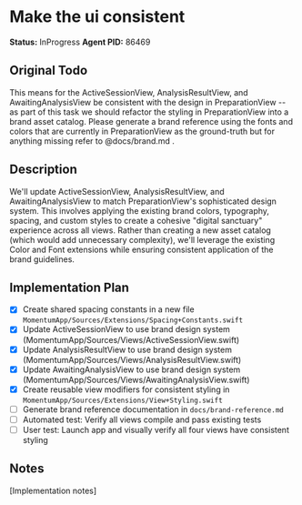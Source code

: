 # Make the ui consistent
**Status:** InProgress
**Agent PID:** 86469

## Original Todo
This means for the ActiveSessionView, AnalysisResultView, and AwaitingAnalysisView be consistent with the design in PreparationView -- as part of this task we should refactor the styling in PreparationView into a brand asset catalog. Please generate a brand reference using the fonts and colors that are currently in PreparationView as the ground-truth but for anything missing refer to @docs/brand.md .

## Description
We'll update ActiveSessionView, AnalysisResultView, and AwaitingAnalysisView to match PreparationView's sophisticated design system. This involves applying the existing brand colors, typography, spacing, and custom styles to create a cohesive "digital sanctuary" experience across all views. Rather than creating a new asset catalog (which would add unnecessary complexity), we'll leverage the existing Color and Font extensions while ensuring consistent application of the brand guidelines.

## Implementation Plan
- [x] Create shared spacing constants in a new file `MomentumApp/Sources/Extensions/Spacing+Constants.swift`
- [x] Update ActiveSessionView to use brand design system (MomentumApp/Sources/Views/ActiveSessionView.swift)
- [x] Update AnalysisResultView to use brand design system (MomentumApp/Sources/Views/AnalysisResultView.swift)
- [x] Update AwaitingAnalysisView to use brand design system (MomentumApp/Sources/Views/AwaitingAnalysisView.swift)
- [x] Create reusable view modifiers for consistent styling in `MomentumApp/Sources/Extensions/View+Styling.swift`
- [ ] Generate brand reference documentation in `docs/brand-reference.md`
- [ ] Automated test: Verify all views compile and pass existing tests
- [ ] User test: Launch app and visually verify all four views have consistent styling

## Notes
[Implementation notes]